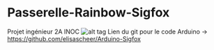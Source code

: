 # Passerelle-Rainbow-Sigfox
Projet ingénieur 2A INOC
![alt tag](https://cdn.discordapp.com/attachments/369435428706582535/403285199820947476/Architecture.jpg)
Lien du git pour le code Arduino -> https://github.com/elisascheer/Arduino-Sigfox

